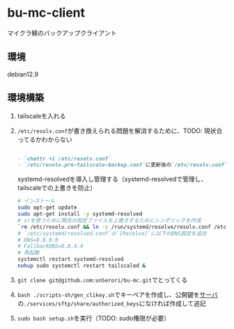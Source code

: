 # bu-mc-client

マイクラ鯖のバックアップクライアント  

## 環境

debian12.9  

## 環境構築

1. tailscaleを入れる
2. `/etc/resolv.conf`が書き換えられる問題を解消するために、TODO: 現状合ってるかわからない

    ```markdown

    - `chattr +i /etc/resolv.conf`
    - `/etc/resolv.pre-tailscale-backup.conf`に更新後の`/etc/resolv.conf`を追記
    ```

    systemd-resolvedを導入し管理する（systemd-resolvedで管理し、tailscaleでの上書きを防止）

    ```bash
    # インストール
    sudo apt-get update
    sudo apt-get install -y systemd-resolved
    # srを使うために既存の設定ファイルを上書きするためにシンボリックを作成
    `rm /etc/resolv.conf && ln -s /run/systemd/resolve/resolv.conf /etc/resolv.conf`
    # `/etc/systemd/resolved.conf`の`[Resolve]`に以下のDNS設定を追加
    # DNS=8.8.8.8
    # FallbackDNS=8.8.4.4
    # 再起動
    systemctl restart systemd-resolved
    nohup sudo systemctl restart tailscaled &
    ```

3. `git clone git@github.com:unSerori/bu-mc.git`でとってくる
4. `bash ./scripts-sh/gen_clikey.sh`でキーペアを作成し、公開鍵を[サーバ](https://github.com/unSerori/bu-mc)の`./services/sftp/share/authorized_keys`になければ作成して追記
5. `sudo bash setup.sh`を実行（TODO: sudo権限が必要）
